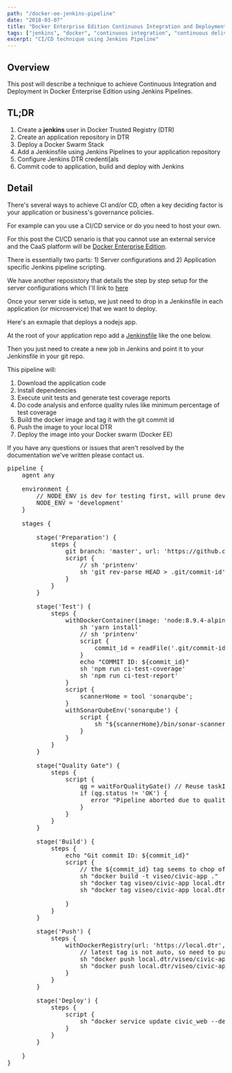```yaml
---
path: "/docker-ee-jenkins-pipeline"
date: "2018-03-07"
title: "Docker Enterprise Edition Continuous Integration and Deployment"
tags: ["jenkins", "docker", "continuous integration", "continuous delivery"]
excerpt: "CI/CD technique using Jenkins Pipeline"
---
```


## Overview

This post will describe a technique to achieve Continuous Integration and Deployment in Docker Enterprise Edition using Jenkins Pipelines.

## TL;DR

1. Create a **jenkins** user in Docker Trusted Registry (DTR)
1. Create an application repository in DTR
2. Deploy a Docker Swarm Stack
3. Add a Jenkinsfile using Jenkins Pipelines to your application repository
4. Configure Jenkins DTR credenti[als
5. Commit code to application, build and deploy with Jenkins

## Detail

There's several ways to achieve CI and/or CD, often a key deciding factor is your application or business's governance policies.

For example can you use a CI/CD service or do you need to host your own.

For this post the CI/CD senario is that you cannot use an external service and the CaaS platform will be [Docker Enterprise Edition](https://www.docker.com/enterprise-edition).

There is essentially two parts: 1) Server configurations and 2) Application specific Jenkins pipeline scripting.

We have another reposistory that details the step by step setup for the server configurations which I'll link to [here](https://github.com/viseo-asia/docker-enterprise-edition-demo)

Once your server side is setup, we just need to drop in a Jenkinsfile in each application (or microservice) that we want to deploy.

Here's an exmaple that deploys a nodejs app.

At the root of your application repo add a [Jenkinsfile](https://github.com/viseo-asia/blockchain-civic-demo/blob/master/Jenkinsfile) like the one below.

Then you just need to create a new job in Jenkins and point it to your Jenkinsfile in your git repo.

This pipeline will:

1. Download the application code
2. Install dependencies
3. Execute unit tests and generate test coverage reports
4. Do code analysis and enforce quality rules like minimum percentage of test coverage
5. Build the docker image and tag it with the git commit id
6. Push the image to your local DTR
7. Deploy the image into your Docker swarm (Docker EE)

If you have any questions or issues that aren't resolved by the documentation we've written please contact us.

<pre class="prettyprint">pipeline {
    agent any
    
    environment {
        // NODE_ENV is dev for testing first, will prune dev dependencies before deploy.
        NODE_ENV = 'development'
    }
    
    stages {

        stage('Preparation') { 
            steps {
                git branch: 'master', url: 'https://github.com/viseo-asia/blockchain-civic-demo.git'
                script {
                    // sh 'printenv'
                    sh 'git rev-parse HEAD > .git/commit-id'
                }
            }
        }
        
        stage('Test') {
            steps {
                withDockerContainer(image: 'node:8.9.4-alpine') {
                    sh 'yarn install'
                    // sh 'printenv'
                    script {
                        commit_id = readFile('.git/commit-id')
                    }
                    echo "COMMIT ID: ${commit_id}"
                    sh 'npm run ci-test-coverage'
                    sh 'npm run ci-test-report'
                }
                script {
                    scannerHome = tool 'sonarqube';
                }
                withSonarQubeEnv('sonarqube') {
                    script {
                        sh "${scannerHome}/bin/sonar-scanner"
                    }
                }
            }
        }
        
        stage("Quality Gate") {
            steps {
                script {
                    qg = waitForQualityGate() // Reuse taskId previously collected by withSonarQubeEnv
                    if (qg.status != 'OK') {
                       error "Pipeline aborted due to quality gate failure: ${qg.status}"
                    }
                }
            }
        }

        stage('Build') {
            steps {
                echo "Git commit ID: ${commit_id}"
                script {
                    // the ${commit_id} tag seems to chop off anything trailing, so we build and tag seperately
                    sh "docker build -t viseo/civic-app ."
                    sh "docker tag viseo/civic-app local.dtr/viseo/civic-app:latest"
                    sh "docker tag viseo/civic-app local.dtr/viseo/civic-app:${commit_id}"

                }
            }
        }

        stage('Push') {
            steps {
                withDockerRegistry(url: 'https://local.dtr', credentialsId: 'dtr-credentials') {
                    // latest tag is not auto, so need to push twice - each layer is uploaded only once though (no double upload)
                    sh "docker push local.dtr/viseo/civic-app:latest"
                    sh "docker push local.dtr/viseo/civic-app:${commit_id}"
                }
            }
        }

        stage('Deploy') {
            steps {
                script {
                    sh "docker service update civic_web --detach=true --image local.dtr/viseo/civic-app:latest"
                }
            }
        }

    }
}</pre>
